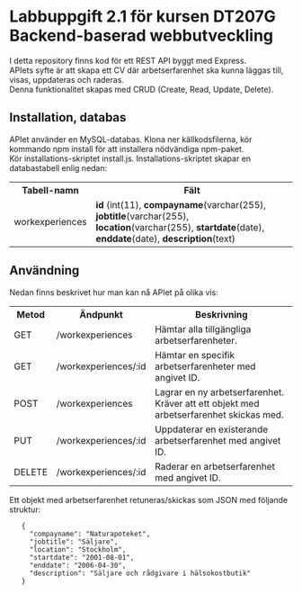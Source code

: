 # Labbuppgift 2.1 för kursen DT207G Backend-baserad webbutveckling

I detta repository finns kod för ett REST API byggt med Express.<br>
APIets syfte är att skapa ett CV där arbetserfarenhet ska kunna läggas till, visas, uppdateras och raderas.<br>
Denna funktionalitet skapas med CRUD (Create, Read, Update, Delete).<br>

## Installation, databas
APIet använder en MySQL-databas. Klona ner källkodsfilerna, kör kommando npm install för att installera nödvändiga npm-paket.<br>
Kör installations-skriptet install.js. Installations-skriptet skapar en databastabell enlig nedan:

<table>
<tr>
  <th>Tabell-namn</th>
  <th>Fält</th>
</tr>
<tr>
  <td>workexperiences</td>
  <td><strong>id</strong> (int(11), <strong>compayname</strong>(varchar(255), <strong>jobtitle</strong>(varchar(255), <strong>location</strong>(varchar(255), <strong>startdate</strong>(date), <strong>enddate</strong>(date), <strong>description</strong>(text)</td>
</tr>
</table>

## Användning
Nedan finns beskrivet hur man kan nå APIet på olika vis:

<table>
<tr>
  <th>Metod</th>
  <th>Ändpunkt</th>
  <th>Beskrivning</th>
</tr>
<tr>
  <td>GET</td>
  <td>/workexperiences</td>
  <td>Hämtar alla tillgängliga arbetserfarenheter.</td>
</tr>
<tr>
  <td>GET</td>
  <td>/workexperiences/:id</td>
  <td>Hämtar en specifik arbetserfarenheter med angivet ID.</td>
</tr>
<tr>
  <td>POST</td>
  <td>/workexperiences</td>
  <td>Lagrar en ny arbetserfarenhet. Kräver att ett objekt med arbetserfarenhet skickas med.</td>
</tr>
<tr>
  <td>PUT</td>
  <td>/workexperiences/:id</td>
  <td>Uppdaterar en existerande arbetserfarenhet med angivet ID.</td>
</tr>
<tr>
  <td>DELETE</td>
  <td>/workexperiences/:id</td>
  <td>Raderar en arbetserfarenhet med angivet ID.</td>
</tr>
</table>

Ett objekt med arbetserfarenhet retuneras/skickas som JSON med följande struktur:

```
   {
     "compayname": "Naturapoteket",
     "jobtitle": "Säljare",
     "location": "Stockholm",
     "startdate": "2001-08-01",
     "enddate": "2006-04-30",
     "description": "Säljare och rådgivare i hälsokostbutik"
   }
```
